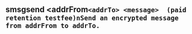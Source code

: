 ## smsgsend <addrFrom`<addrTo> <message>  (paid retention testfee)nSend an encrypted message from addrFrom to addrTo.`